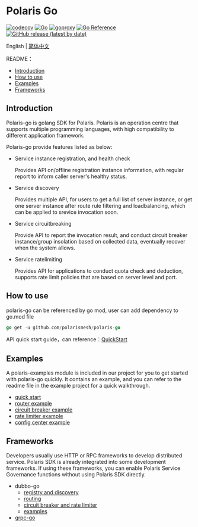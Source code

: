 # Polaris Go

[![codecov](https://codecov.io/gh/polarismesh/polaris-go/branch/main/graph/badge.svg?token=EK9174H91T)](https://codecov.io/gh/polarismesh/polaris-go)
[![Go](https://github.com/polarismesh/polaris-go/workflows/Go/badge.svg?branch=main)](https://github.com/polarismesh/polaris-go/actions)
[![goproxy](https://goproxy.cn/stats/github.com/polarismesh/polaris-go/badges/download-count.svg)](https://goproxy.cn/stats/github.com/polarismesh/polaris-go/badges/download-count.svg)
[![Go Reference](https://pkg.go.dev/badge/github.com/polarismesh/polaris-go.svg)](https://pkg.go.dev/github.com/polarismesh/polaris-go)
[![GitHub release (latest by date)](https://img.shields.io/github/v/release/polarismesh/polaris-go?style=flat-square)](https://github.com/polarismesh/polaris-go)

English | [简体中文](./README-zh.md)

README：

- [Introduction](#introduction)
- [How to use](#how-to-use)
- [Examples](#examples)
- [Frameworks](#frameworks)

## Introduction

Polaris-go is golang SDK for Polaris. Polaris is an operation centre that supports multiple programming languages, with high compatibility to different
application framework.

Polaris-go provide features listed as below:

- Service instance registration, and health check

  Provides API on/offline registration instance information, with regular report to inform caller server's healthy
  status.

- Service discovery

  Provides multiple API, for users to get a full list of server instance, or get one server instance after route rule
  filtering and loadbalancing, which can be applied to srevice invocation soon.

- Service circuitbreaking

  Provide API to report the invocation result, and conduct circuit breaker instance/group insolation based on collected
  data, eventually recover when the system allows.

- Service ratelimiting

  Provides API for applications to conduct quota check and deduction, supports rate limit policies that are based on
  server level and port.

## How to use

polaris-go can be referenced by go mod, user can add dependency to go.mod file

```go
go get -u github.com/polarismesh/polaris-go
```

API quick start guide，can reference：[QuickStart](examples/quickstart)

## Examples

A polaris-examples module is included in our project for you to get started with polaris-go quickly. It contains an example, and you can refer to the readme file in the example project for a quick walkthrough.

- [quick start](https://github.com/polarismesh/polaris-go/tree/main/examples/quickstart)
- [router example](https://github.com/polarismesh/polaris-go/tree/main/examples/route)
- [circuit breaker example](https://github.com/polarismesh/polaris-go/tree/main/examples/circuitbreaker)
- [rate limiter example](https://github.com/polarismesh/polaris-go/tree/main/examples/ratelimit)
- [config center example](https://github.com/polarismesh/polaris-go/tree/main/examples/configuration)

## Frameworks

Developers usually use HTTP or RPC frameworks to develop distributed service. Polaris SDK is already integrated into some development frameworks. If using these frameworks, you can enable Polaris Service Governance functions without using Polaris SDK directly.

- dubbo-go
  - [registry and discovery](https://github.com/apache/dubbo-go/tree/main/registry)
  - [routing](https://github.com/apache/dubbo-go/tree/main/cluster/router)
  - [circuit breaker and rate limiter](https://github.com/apache/dubbo-go/tree/main/filter)
  - [examples](https://github.com/apache/dubbo-go-samples/tree/master/polaris)
- [grpc-go](https://github.com/polarismesh/grpc-go-polaris)


